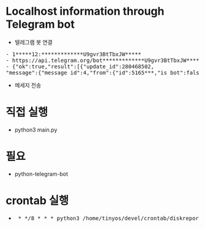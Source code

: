 
# Localhost information through Telegram bot
- 텔레그램 봇 연결
<pre>
- 1*****12:*************U9gvr3BtTbxJW*****
- https://api.telegram.org/bot*************U9gvr3BtTbxJW*****/getUpdates
- {"ok":true,"result":[{"update_id":280468502,
"message":{"message_id":4,"from":{"id":5165***,"is_bot":false,"first_name":" ","last_name":"K","username":"****","language_code":"ko"},"chat":{"id":51651***,"first_name":"oon","last_name":"K","username":"loyd","type":"private"},"date":1625000586,"text":"Tomorrow belongs to those who can hear it coming."}}]}
</pre>
- 메세지 전송

# 직접 실행
- python3 main.py

# 필요 
- python-telegram-bot

# crontab 실행
- <pre> * */8 * * * python3 /home/tinyos/devel/crontab/diskreport/main.py > /home/tinyos/devel/crontab/diskreport/err.txt 2>&1  </pre>
